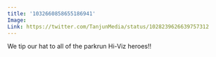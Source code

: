 ```yaml
---
title: '1032660858655186941'
Image: 
Link: https://twitter.com/TanjunMedia/status/1028239626639757312
---
```


We tip our hat to all of the parkrun Hi-Viz heroes!!